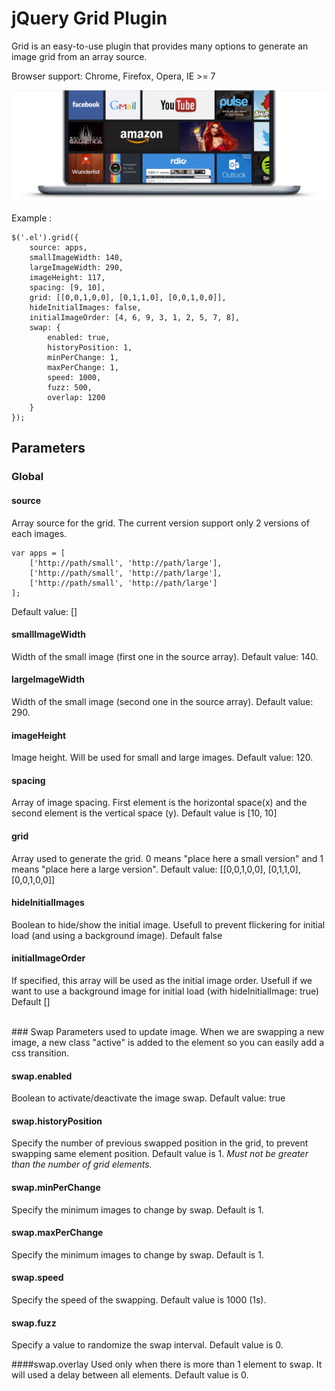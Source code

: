 # jQuery Grid Plugin

Grid is an easy-to-use plugin that provides many options to generate an  image grid from an array source.

Browser support: Chrome, Firefox, Opera, IE >= 7

![jQuery Grid](jquery.grid.png)

Example :
```
$('.el').grid({
    source: apps,
    smallImageWidth: 140,
    largeImageWidth: 290, 
    imageHeight: 117,
    spacing: [9, 10],
    grid: [[0,0,1,0,0], [0,1,1,0], [0,0,1,0,0]],
    hideInitialImages: false,
    initialImageOrder: [4, 6, 9, 3, 1, 2, 5, 7, 8],
    swap: {
        enabled: true,
        historyPosition: 1,
        minPerChange: 1,
        maxPerChange: 1,
        speed: 1000,
        fuzz: 500,
        overlap: 1200
    }
});
```

## Parameters
### Global

#### source
Array source for the grid. The current version support only 2 versions of each images.
```
var apps = [
    ['http://path/small', 'http://path/large'],
    ['http://path/small', 'http://path/large'],
    ['http://path/small', 'http://path/large']
];
```

Default value: []

#### smallImageWidth
Width of the small image (first one in the source array). Default value: 140.

#### largeImageWidth
Width of the small image (second one in the source array). Default value: 290.

#### imageHeight
Image height. Will be used for small and large images. Default value: 120.

#### spacing
Array of image spacing. First element is the horizontal space(x) and the second
element is the vertical space (y). Default value is [10, 10]

#### grid
Array used to generate the grid.
0 means "place here a small version" and 1 means "place here a large version".
Default value: [[0,0,1,0,0], [0,1,1,0], [0,0,1,0,0]]

#### hideInitialImages
Boolean to hide/show the initial image. Usefull to prevent flickering for 
initial load (and using a background image).
Default false

#### initialImageOrder
If specified, this array will be used as the initial image order. Usefull if 
we want to use a background image for initial load (with hideInitialImage: true)
Default []

<br>
### Swap
Parameters used to update image. When we are swapping a new image, a new class
"active" is added to the element so you can easily add a css transition.

#### swap.enabled
Boolean to activate/deactivate the image swap.
Default value: true

#### swap.historyPosition
Specify the number of previous swapped position in the grid, to prevent swapping
same element position. Default value is 1.
_Must not be greater than the number of grid elements._

#### swap.minPerChange
Specify the minimum images to change by swap. Default is 1.

#### swap.maxPerChange
Specify the minimum images to change by swap. Default is 1.

#### swap.speed
Specify the speed of the swapping. Default value is 1000 (1s).

#### swap.fuzz
Specify a value to randomize the swap interval. Default value is 0.

####swap.overlay
Used only when there is more than 1 element to swap. It will used a delay between all elements. Default value is 0.
